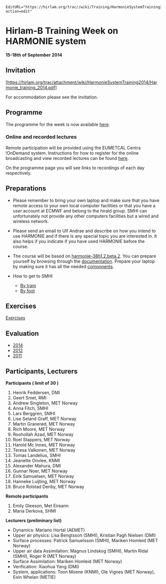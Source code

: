 ```@meta
EditURL="https://hirlam.org/trac//wiki/Training/HarmonieSystemTraining2014?action=edit"
```
# Hirlam-B Training Week on HARMONIE system
**15-18th of September 2014**


## Invitation

 [https://hirlam.org/trac/attachment/wiki/HarmonieSystemTraining2014/Harmonie_training_2014.pdf]

 For accommodation please see the invitation.

## Programme

 The programme for the week is now available [here](../HarmonieSystemTraining2014/Programme.md).

### Online and recorded lectures

Remote participation will be provided using the EUMETCAL Centra !OnDemand system. Instructions for how to register for the online broadcasting and view recorded lectures can be found [here](../HarmonieSystemTraining2014/Eumetcal.md). 

On the programme page you will see links to recordings of each day respectively.


## Preparations

 * Please remember to bring your own laptop and make sure that you have remote access to your own local computer facilities or that you have a user account at ECMWF and belong to the hirald group. SMHI can unfortunately not provide any other computers facilities but a wired and wireless network.

 * Please send an email to Ulf Andrae and describe on how you intend to use HARMONIE and if there is any special topic you are interested in. It also helps if you indicate if you have used HARMONIE before the course.

 * The course will be based on [harmonie-38h1.2.beta.2](../ReleaseNotes/harmonie-38h1.2.beta.2.md). You can prepare yourself by browsing through the [documentation](../HarmonieSystemDocumentation.md). Prepare your laptop by making sure it has all the needed [components](../HarmonieSystemDocumentation/General.md).

 * How to get to SMHI
   * [By tram](https://hirlam.org/trac/raw-attachment/wiki/HarmonieWorkingWeek/System201103/tram_to_smhi.pdf)
   * [By foot](http://maps.google.se/maps?saddr=Folkborgsv%C3%A4gen,+Norrk%C3%B6ping&daddr=Kneippgatan+7,+602+36+Norrk%C3%B6ping+(Hotel+Kneippen)&hl=en&ie=UTF8&sll=58.587229,16.166248&sspn=0.036101,0.125914&geocode=FdjbfQMdo2H2ACk9MVBQ2jtZRjF5GCl5mRum_Q%3BFdbzfQMdR5r2ACH9jdnYXApjSw&vpsrc=0&dirflg=w&mra=pd&t=m&z=16)

## Exercises

  [Exercises](../HarmonieSystemTraining2014/Exercises.md)

## Evaluation

 * [2014](https://hirlam.org/trac/raw-attachment/wiki/HarmonieSystemTraining2014/HST_2014_evaluation.pdf)
 * [2012](https://hirlam.org/trac/raw-attachment/wiki/HarmonieSystemTraining2012/HST_2012_evaluation.pdf)
 * [2011](https://hirlam.org/trac/raw-attachment/wiki/HarmonieSystemTraining2011/HST_2011_evaluation.pdf)

## Participants, Lecturers

**Participants ( limit of 30 )**
 1. Henrik Feddersen, DMI
 2. Geert Smet, RMI
 3. Andrew Singleton, MET Norway
 4. Anna Fitch, SMHI
 5. Lars Berggren, SMHI
 6. Lise Seland Graff, MET Norway
 7. Martin Granerød, MET Norway
 8. Rich Moore, MET Norway
 9. Roohollah Azad, MET Norway
10. Roel Stappers, MET Norway
11. Harold Mc Innes, MET Norway
12. Teresa Valkonen, MET Norway
13. Tomas Landelius, SMHI
14. Jeanette Onvlee, KNMI
15. Alexander Mahura, DMI
16. Gunnar Noer, MET Norway
17. Eirik Samuelsen, MET Norway
18. Hanneke Luijting, MET Norway
19. Bruce Rolstad Denby, MET Norway

**Remote participants**

 1. Emily Gleeson, Met Eireann
 2. Maria Derkova, SHMI

**Lecturers (preliminary list)**
* Dynamics: Mariano Hortal (AEMET)
* Upper air physics: Lisa Bengtsson (SMHI), Kristian Pagh Nielsen (DMI)
* Surface processes: Patrick Samuelsson (SMHI), Mariken Homleid (MET Norway)
* Upper air data Assimilation: Magnus Lindskog (SMHI), Martin Ridal (SMHI), Roger R (MET Norway)
* Surface Assimilation: Mariken Homleid (MET Norway)
* Verification: Xiaohua Yang (DMI)
* System, applications: Toon Moene (KNMI), Ole Vignes (MET Norway), Eoin Whelan (METIE)



